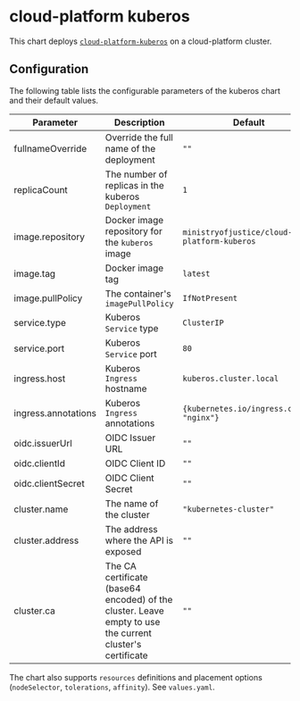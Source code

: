 # cloud-platform kuberos

This chart deploys [`cloud-platform-kuberos`](https://github.com/ministryofjustice/cloud-platform-kuberos) on a cloud-platform cluster.

## Configuration

The following table lists the configurable parameters of the kuberos chart and their default values.

| Parameter | Description | Default |
| - | - | - |
| fullnameOverride | Override the full name of the deployment | `""` |
| replicaCount | The number of replicas in the kuberos `Deployment` | `1` |
| image.repository | Docker image repository for the `kuberos` image | `ministryofjustice/cloud-platform-kuberos` |
| image.tag | Docker image tag | `latest` |
| image.pullPolicy | The container's `imagePullPolicy` | `IfNotPresent` |
| service.type | Kuberos `Service` type | `ClusterIP` |
| service.port | Kuberos `Service` port | `80` |
| ingress.host | Kuberos `Ingress` hostname | `kuberos.cluster.local` |
| ingress.annotations | Kuberos `Ingress` annotations | `{kubernetes.io/ingress.class: "nginx"}` |
| oidc.issuerUrl | OIDC Issuer URL | `""` |
| oidc.clientId | OIDC Client ID | `""` |
| oidc.clientSecret | OIDC Client Secret | `""` |
| cluster.name | The name of the cluster | `"kubernetes-cluster"` |
| cluster.address | The address where the API is exposed | `""` |
| cluster.ca | The CA certificate (base64 encoded) of the cluster. Leave empty to use the current cluster's certificate | `""` |

The chart also supports `resources` definitions and placement options (`nodeSelector`, `tolerations`, `affinity`). See `values.yaml`.
